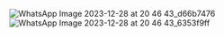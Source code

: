![WhatsApp Image 2023-12-28 at 20 46 43_d66b7476](https://github.com/mhmdfakhrim/144_RestAPI/assets/106448800/ead1c867-ee46-40cd-a310-33b9df3cca68)
![WhatsApp Image 2023-12-28 at 20 46 43_6353f9ff](https://github.com/mhmdfakhrim/144_RestAPI/assets/106448800/f1b2288e-8c4d-44d7-913f-c5ab1fc389af)
